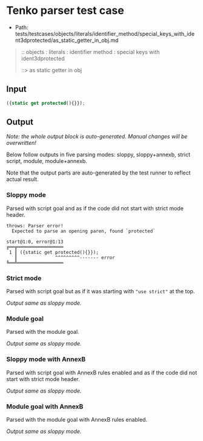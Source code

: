 # Tenko parser test case

- Path: tests/testcases/objects/literals/identifier_method/special_keys_with_ident3dprotected/as_static_getter_in_obj.md

> :: objects : literals : identifier method : special keys with ident3dprotected
>
> ::> as static getter in obj

## Input

`````js
({static get protected(){}});
`````

## Output

_Note: the whole output block is auto-generated. Manual changes will be overwritten!_

Below follow outputs in five parsing modes: sloppy, sloppy+annexb, strict script, module, module+annexb.

Note that the output parts are auto-generated by the test runner to reflect actual result.

### Sloppy mode

Parsed with script goal and as if the code did not start with strict mode header.

`````
throws: Parser error!
  Expected to parse an opening paren, found `protected`

start@1:0, error@1:13
╔══╦═════════════════
 1 ║ ({static get protected(){}});
   ║              ^^^^^^^^^------- error
╚══╩═════════════════

`````

### Strict mode

Parsed with script goal but as if it was starting with `"use strict"` at the top.

_Output same as sloppy mode._

### Module goal

Parsed with the module goal.

_Output same as sloppy mode._

### Sloppy mode with AnnexB

Parsed with script goal with AnnexB rules enabled and as if the code did not start with strict mode header.

_Output same as sloppy mode._

### Module goal with AnnexB

Parsed with the module goal with AnnexB rules enabled.

_Output same as sloppy mode._
